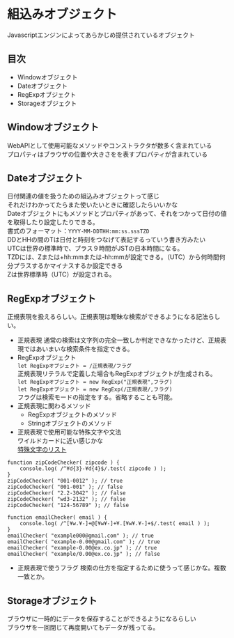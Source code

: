 # 組込みオブジェクト
Javascriptエンジンによってあらかじめ提供されているオブジェクト

## 目次
- Windowオブジェクト
- Dateオブジェクト
- RegExpオブジェクト
- Storageオブジェクト



## Windowオブジェクト
WebAPIとして使用可能なメソッドやコンストラクタが数多く含まれている  
プロパティはブラウザの位置や大きさをを表すプロパティが含まれている  

## Dateオブジェクト
日付関連の値を扱うための組込みオブジェクトって感じ  
それだけわかってたらまた使いたいときに確認したらいいかな  
Dateオブジェクトにもメソッドとプロパティがあって、それをつかって日付の値を取得したり設定したりできる。  
書式のフォーマット：`YYYY-MM-DDTHH:mm:ss.sssTZD`  
DDとHHの間のTは日付と時刻をつなげて表記するっていう書き方みたい  
UTCは世界の標準時で、プラス９時間がJSTの日本時間になる。  
TZDには、Zまたは+hh:mmまたは-hh:mmが設定できる。（UTC）から何時間何分プラスするかマイナスするか設定できる  
Zは世界標準時（UTC）が設定される。

## RegExpオブジェクト
正規表現を扱えるらしい。正規表現は曖昧な検索ができるようになる記法らしい。  
- 正規表現
通常の検索は文字列の完全一致しか判定できなかったけど、正規表現ではあいまいな検索条件を指定できる。  
- RegExpオブジェクト  
`let RegExpオブジェクト = /正規表現/フラグ`  
正規表現リテラルで定義した場合もRegExpオブジェクトが生成される。  
`let RegExpオブジェクト = new RegExp("正規表現",フラグ)`  
`let RegExpオブジェクト = new RegExp(/正規表現/,フラグ)`  
フラグは検索モードの指定をする。省略することも可能。  
- 正規表現に関わるメソッド  
  - RegExpオブジェクトのメソッド  
  - Stringオブジェクトのメソッド  
- 正規表現で使用可能な特殊文字や文法  
ワイルドカードに近い感じかな  
[特殊文字のリスト](https://www.megasoft.co.jp/mifes/seiki/meta.html)  
```
function zipCodeChecker( zipcode ) {
    console.log( /^¥d{3}-¥d{4}$/.test( zipcode ) );
}
zipCodeChecker( "001-0012" ); // true
zipCodeChecker( "001-001" ); // false
zipCodeChecker( "2.2-3042" ); // false
zipCodeChecker( "wd3-2132" ); // false
zipCodeChecker( "124-56789" ); // false

function emailChecker( email ) {
    console.log( /^[¥w.¥-]+@[¥w¥-]+¥.[¥w¥.¥-]+$/.test( email ) );
}
emailChecker( "example000@gmail.com" ); // true
emailChecker( "example-0.00@gmail.com" ); // true
emailChecker( "example-0.00@ex.co.jp" ); // true
emailChecker( "example/0.00@ex.co.jp" ); // false
```
- 正規表現で使うフラグ
検索の仕方を指定するために使うって感じかな。複数一致とか。  

## Storageオブジェクト
ブラウザに一時的にデータを保存することができるようになるらしい  
ブラウザを一回閉じて再度開いてもデータが残ってる。  


